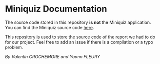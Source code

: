 # Miniquiz Documentation

The source code stored in this repository **is not** the Miniquiz application. 
You can find the Miniquiz source code [here](https://github.com/yoannfleurydev/mini-quiz).

This repository is used to store the source code of the report we had to do for our project.
Feel free to add an issue if there is a compilation or a typo problem.

*By Valentin CROCHEMORE and Yoann FLEURY*